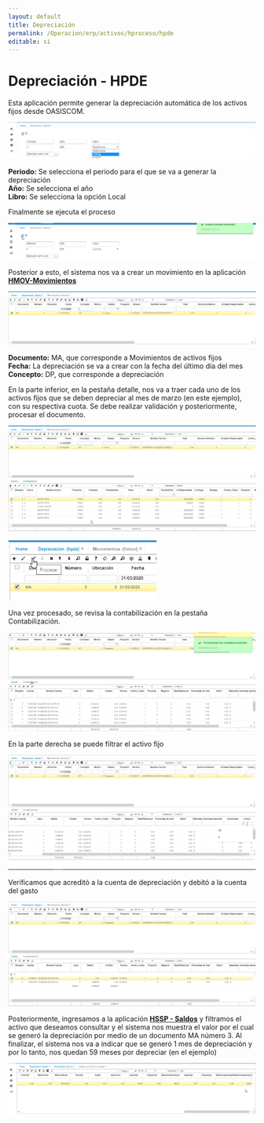```yaml
---
layout: default
title: Depreciación
permalink: /Operacion/erp/activos/hproceso/hpde
editable: si
---
```


# Depreciación - HPDE  

Esta aplicación permite generar la depreciación automática de los activos fijos desde OASISCOM.  

![](hpde1.png)

**Periodo:**  Se selecciona el periodo para el que se va a generar la depreciación  
**Año:**  Se selecciona el año  
**Libro:**  Se selecciona la opción Local

Finalmente se ejecuta el proceso  

![](hpde2.png)  

Posterior a esto, el sistema nos va a crear un movimiento en la aplicación [**HMOV-Movimientos**](http://docs.oasiscom.com/Operacion/erp/activos/hmovimient/hmov#Movimiento-de-Depreciación-de-un-Activo-fijo)  

![](hpde3.png)  

**Documento:**  MA, que corresponde a Movimientos de activos fijos  
**Fecha:**  La depreciación se va a crear con la fecha del último día del mes  
**Concepto:** DP, que corresponde a depreciación  

En la parte inferior, en la pestaña detalle, nos va a traer cada uno de los activos fijos que se deben depreciar al mes de marzo (en este ejemplo), con su respectiva cuota.  Se debe realizar validación y posteriormente, procesar el documento.  

![](hpde5.png)

![](hpde4.png)    
 
Una vez procesado, se revisa la contabilización en la pestaña Contabilización.   

![](hpde6.png)  

En la parte derecha se puede filtrar el activo fijo  

![](hpde7.png)  

Verificamos que acreditó a la cuenta de depreciación y debitó a la cuenta del gasto

![](hpde8.png)  

Posteriormente, ingresamos a la aplicación [**HSSP - Saldos**](http://docs.oasiscom.com/Operacion/erp/activos/hsaldo/hssp#Saldos-de-la-depreciación) y filtramos el activo que deseamos consultar y el sistema nos muestra el valor por el cual se generó la depreciación por medio de un documento MA número 3.  Al finalizar, el sistema nos va a indicar que se generó 1 mes de depreciación y por lo tanto, nos quedan 59 meses por depreciar (en el ejemplo)  

![](hpde9.png)




